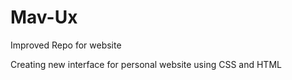 # Mav-Ux

Improved Repo for website


Creating new interface for personal website using CSS and HTML
